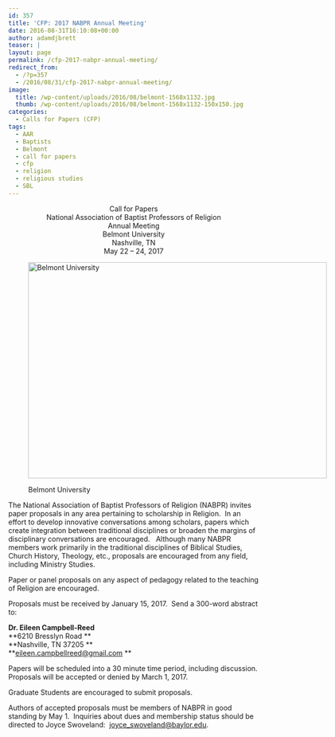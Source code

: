```yaml
---
id: 357
title: 'CFP: 2017 NABPR Annual Meeting'
date: 2016-08-31T16:10:08+00:00
author: adamdjbrett
teaser: |
layout: page
permalink: /cfp-2017-nabpr-annual-meeting/
redirect_from:
  - /?p=357
  - /2016/08/31/cfp-2017-nabpr-annual-meeting/
image:
  title: /wp-content/uploads/2016/08/belmont-1568x1132.jpg
  thumb: /wp-content/uploads/2016/08/belmont-1568x1132-150x150.jpg
categories:
  - Calls for Papers (CFP)
tags:
  - AAR
  - Baptists
  - Belmont
  - call for papers
  - cfp
  - religion
  - religious studies
  - SBL
---
```

<p style="text-align: center;">
  Call for Papers<br /> National Association of Baptist Professors of Religion<br /> Annual Meeting<br /> Belmont University<br /> Nashville, TN<br /> May 22 – 24, 2017
</p><figure id="attachment_371" aria-describedby="caption-attachment-371" style="width: 600px" class="wp-caption aligncenter">

[<img class="wp-image-371 size-large" src="http://nabpr.org/wp-content/uploads/2016/08/belmont-1024x740.jpg" alt="Belmont University" width="600" height="434" srcset="/wp-content/uploads/2016/08/belmont-1024x740.jpg 1024w, /wp-content/uploads/2016/08/belmont-300x217.jpg 300w, /wp-content/uploads/2016/08/belmont-768x555.jpg 768w, /wp-content/uploads/2016/08/belmont-1568x1132.jpg 1568w" sizes="(max-width: 600px) 100vw, 600px" />](/wp-content/uploads/2016/08/belmont.jpg)<figcaption id="caption-attachment-371" class="wp-caption-text">Belmont University</figcaption></figure>

The National Association of Baptist Professors of Religion (NABPR) invites paper proposals in any area pertaining to scholarship in Religion.  In an effort to develop innovative conversations among scholars, papers which create integration between traditional disciplines or broaden the margins of disciplinary conversations are encouraged.   Although many NABPR members work primarily in the traditional disciplines of Biblical Studies, Church History, Theology, etc., proposals are encouraged from any field, including Ministry Studies.

Paper or panel proposals on any aspect of pedagogy related to the teaching of Religion are encouraged.

Proposals must be received by January 15, 2017.  Send a 300-word abstract to:

**Dr. Eileen Campbell-Reed**  
**6210 Bresslyn Road **  
**Nashville, TN 37205 **  
**<eileen.campbellreed@gmail.com> **

Papers will be scheduled into a 30 minute time period, including discussion.  
Proposals will be accepted or denied by March 1, 2017.

Graduate Students are encouraged to submit proposals.

Authors of accepted proposals must be members of NABPR in good standing by May 1.  Inquiries about dues and membership status should be directed to Joyce Swoveland:  joyce_swoveland@baylor.edu.
